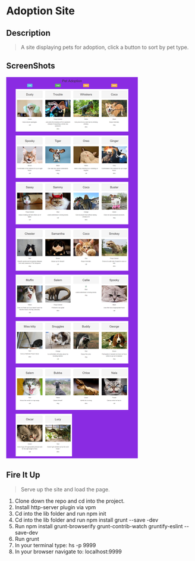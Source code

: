 # Adoption Site

## Description

>A site displaying pets for adoption, click a button to sort by pet type.

## ScreenShots

![alt text](https://raw.githubusercontent.com/BLRussell-09/adoption/master/screenshots/adoption.png "Logo Title Text 1")


## Fire It Up
>Serve up the site and load the page.

1. Clone down the repo and cd into the project.
1. Install http-server plugin via vpm
1. Cd into the lib folder and run npm init
1. Cd into the lib folder and run npm install grunt --save -dev
1. Run npm install grunt-browserify grunt-contrib-watch gruntify-eslint --save-dev
1. Run grunt
1. In your terminal type: hs -p 9999
1. In your browser navigate to: localhost:9999